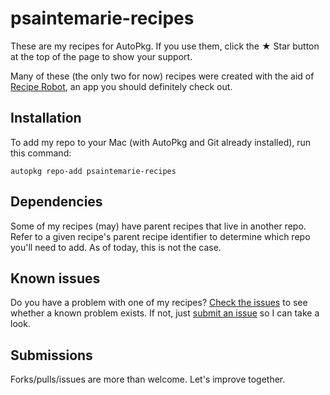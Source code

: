 # psaintemarie-recipes

These are my recipes for AutoPkg. If you use them, click the ★  Star button at the top of the page to show your support.

Many of these (the only two for now) recipes were created with the aid of [Recipe Robot](https://github.com/homebysix/recipe-robot), an app you should definitely check out.

## Installation

To add my repo to your Mac (with AutoPkg and Git already installed), run this command:

```
autopkg repo-add psaintemarie-recipes
```
## Dependencies

Some of my recipes (may) have parent recipes that live in another repo. Refer to a given recipe's parent recipe identifier to determine which repo you'll need to add. As of today, this is not the case.

## Known issues

Do you have a problem with one of my recipes? [Check the issues](https://github.com/autopkg/psaintemarie-recipes/issues) to see whether a known problem exists. If not, just [submit an issue](https://github.com/autopkg/psaintemarie-recipes/issues/new) so I can take a look.

## Submissions

Forks/pulls/issues are more than welcome. Let's improve together.
